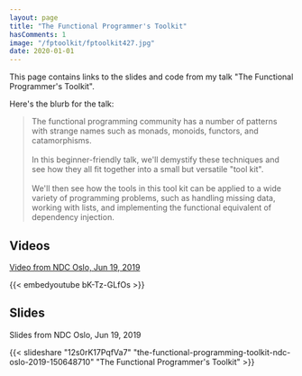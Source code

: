 ```yaml
---
layout: page
title: "The Functional Programmer's Toolkit"
hasComments: 1
image: "/fptoolkit/fptoolkit427.jpg"
date: 2020-01-01
---
```


This page contains links to the slides and code from my talk "The Functional Programmer's Toolkit".

Here's the blurb for the talk:

> The functional programming community has a number of patterns with strange names such as monads, monoids, functors, and catamorphisms.\
> \
> In this beginner-friendly talk, we'll demystify these techniques and see how they all fit together into a small but versatile "tool kit".\
> \
> We'll then see how the tools in this tool kit can be applied to a wide variety of programming problems, such as handling missing data, working with lists, and implementing the functional equivalent of dependency injection.


## Videos

[Video from NDC Oslo, Jun 19, 2019](https://www.youtube.com/watch?v=bK-Tz-GLfOs)

{{< embedyoutube bK-Tz-GLfOs >}}

## Slides

Slides from NDC Oslo, Jun 19, 2019

{{< slideshare "12s0rK17PqfVa7" "the-functional-programming-toolkit-ndc-oslo-2019-150648710" "The Functional Programmer's Toolkit" >}}



